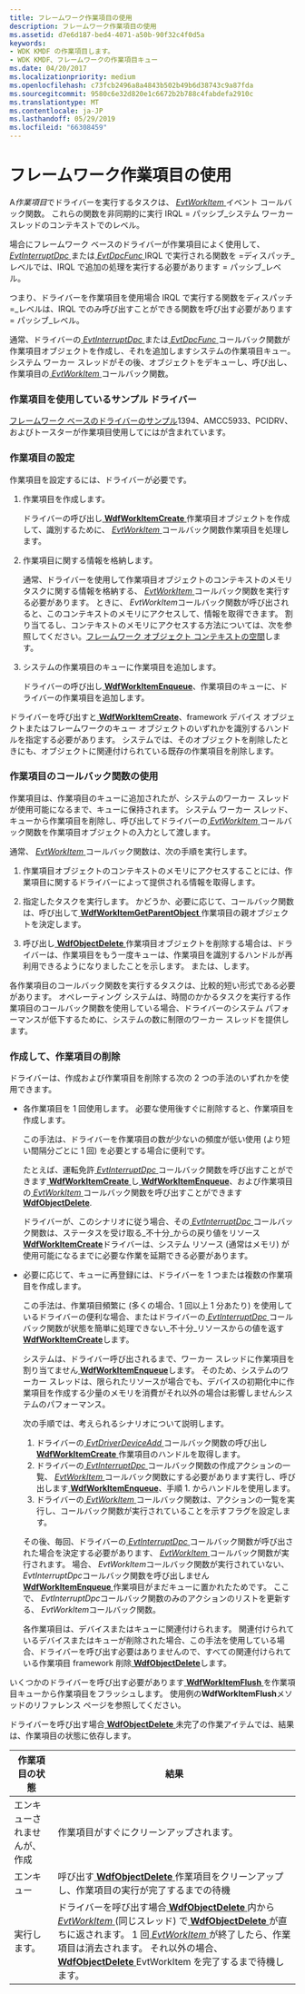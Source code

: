 ```yaml
---
title: フレームワーク作業項目の使用
description: フレームワーク作業項目の使用
ms.assetid: d7e6d187-bed4-4071-a50b-90f32c4f0d5a
keywords:
- WDK KMDF の作業項目します。
- WDK KMDF、フレームワークの作業項目キュー
ms.date: 04/20/2017
ms.localizationpriority: medium
ms.openlocfilehash: c73fcb2496a8a4843b502b49b6d38743c9a87fda
ms.sourcegitcommit: 9580c6e32d820e1c6672b2b788c4fabdefa2910c
ms.translationtype: MT
ms.contentlocale: ja-JP
ms.lasthandoff: 05/29/2019
ms.locfileid: "66308459"
---
```

# <a name="using-framework-work-items"></a>フレームワーク作業項目の使用





A*作業項目*でドライバーを実行するタスクは、 [ *EvtWorkItem* ](https://msdn.microsoft.com/library/windows/hardware/ff541859)イベント コールバック関数。 これらの関数を非同期的に実行 IRQL = パッシブ\_システム ワーカー スレッドのコンテキストでのレベル。

場合にフレームワーク ベースのドライバーが作業項目によく使用して、 [ *EvtInterruptDpc* ](https://msdn.microsoft.com/library/windows/hardware/ff541721)または[ *EvtDpcFunc* ](https://msdn.microsoft.com/library/windows/hardware/ff541683) IRQL で実行される関数を =ディスパッチ\_レベルでは、IRQL で追加の処理を実行する必要があります = パッシブ\_レベル。

つまり、ドライバーを作業項目を使用場合 IRQL で実行する関数をディスパッチ =\_レベルは、IRQL でのみ呼び出すことができる関数を呼び出す必要があります = パッシブ\_レベル。

通常、ドライバーの[ *EvtInterruptDpc* ](https://msdn.microsoft.com/library/windows/hardware/ff541721)または[ *EvtDpcFunc* ](https://msdn.microsoft.com/library/windows/hardware/ff541683)コールバック関数が作業項目オブジェクトを作成し、それを追加しますシステムの作業項目キュー。 システム ワーカー スレッドがその後、オブジェクトをデキューし、呼び出し、作業項目の[ *EvtWorkItem* ](https://msdn.microsoft.com/library/windows/hardware/ff541859)コールバック関数。

### <a name="sample-drivers-that-use-work-items"></a>作業項目を使用しているサンプル ドライバー

[フレームワーク ベースのドライバーのサンプル](sample-kmdf-drivers.md)1394、AMCC5933、PCIDRV、およびトースターが作業項目使用してにはが含まれています。

### <a href="" id="ddk-setting-up-a-work-item-df"></a>作業項目の設定

作業項目を設定するには、ドライバーが必要です。

1.  作業項目を作成します。

    ドライバーの呼び出し[ **WdfWorkItemCreate** ](https://msdn.microsoft.com/library/windows/hardware/ff551201)作業項目オブジェクトを作成して、識別するために、 [ *EvtWorkItem* ](https://msdn.microsoft.com/library/windows/hardware/ff541859)コールバック関数作業項目を処理します。

2.  作業項目に関する情報を格納します。

    通常、ドライバーを使用して作業項目オブジェクトのコンテキストのメモリ タスクに関する情報を格納する、 [ *EvtWorkItem* ](https://msdn.microsoft.com/library/windows/hardware/ff541859)コールバック関数を実行する必要があります。 ときに、 *EvtWorkItem*コールバック関数が呼び出されると、このコンテキストのメモリにアクセスして、情報を取得できます。 割り当てるし、コンテキストのメモリにアクセスする方法については、次を参照してください。[フレームワーク オブジェクト コンテキストの空間](framework-object-context-space.md)します。

3.  システムの作業項目のキューに作業項目を追加します。

    ドライバーの呼び出し[ **WdfWorkItemEnqueue**](https://msdn.microsoft.com/library/windows/hardware/ff551203)、作業項目のキューに、ドライバーの作業項目を追加します。

ドライバーを呼び出すと[ **WdfWorkItemCreate**](https://msdn.microsoft.com/library/windows/hardware/ff551201)、framework デバイス オブジェクトまたはフレームワークのキュー オブジェクトのいずれかを識別するハンドルを指定する必要があります。 システムでは、そのオブジェクトを削除したときにも、オブジェクトに関連付けられている既存の作業項目を削除します。

### <a href="" id="ddk-using-the-work-item-callback-function-df"></a>作業項目のコールバック関数の使用

作業項目は、作業項目のキューに追加されたが、システムのワーカー スレッドが使用可能になるまで、キューに保持されます。 システム ワーカー スレッド、キューから作業項目を削除し、呼び出してドライバーの[ *EvtWorkItem* ](https://msdn.microsoft.com/library/windows/hardware/ff541859)コールバック関数を作業項目オブジェクトの入力として渡します。

通常、 [ *EvtWorkItem* ](https://msdn.microsoft.com/library/windows/hardware/ff541859)コールバック関数は、次の手順を実行します。

1.  作業項目オブジェクトのコンテキストのメモリにアクセスすることには、作業項目に関するドライバーによって提供される情報を取得します。

2.  指定したタスクを実行します。 かどうか、必要に応じて、コールバック関数は、呼び出して[ **WdfWorkItemGetParentObject** ](https://msdn.microsoft.com/library/windows/hardware/ff551207)作業項目の親オブジェクトを決定します。

3.  呼び出し[ **WdfObjectDelete** ](https://msdn.microsoft.com/library/windows/hardware/ff548734)作業項目オブジェクトを削除する場合は、ドライバーは、作業項目をもう一度キューは、作業項目を識別するハンドルが再利用できるようになりましたことを示します。 または、します。

各作業項目のコールバック関数を実行するタスクは、比較的短い形式である必要があります。 オペレーティング システムは、時間のかかるタスクを実行する作業項目のコールバック関数を使用している場合、ドライバーのシステム パフォーマンスが低下するために、システムの数に制限のワーカー スレッドを提供します。

### <a href="" id="ddk-creating-and-deleting-work-items-df"></a>作成して、作業項目の削除

ドライバーは、作成および作業項目を削除する次の 2 つの手法のいずれかを使用できます。

-   各作業項目を 1 回使用します。 必要な使用後すぐに削除すると、作業項目を作成します。

    この手法は、ドライバーを作業項目の数が少ないの頻度が低い使用 (より短い間隔分ごとに 1 回) を必要とする場合に便利です。

    たとえば、運転免許[ *EvtInterruptDpc* ](https://msdn.microsoft.com/library/windows/hardware/ff541721)コールバック関数を呼び出すことができます[ **WdfWorkItemCreate** ](https://msdn.microsoft.com/library/windows/hardware/ff551201)し[ **WdfWorkItemEnqueue**](https://msdn.microsoft.com/library/windows/hardware/ff551203)、および作業項目の[ *EvtWorkItem* ](https://msdn.microsoft.com/library/windows/hardware/ff541859)コールバック関数を呼び出すことができます[ **WdfObjectDelete**](https://msdn.microsoft.com/library/windows/hardware/ff548734).

    ドライバーが、このシナリオに従う場合、その[ *EvtInterruptDpc* ](https://msdn.microsoft.com/library/windows/hardware/ff541721)コールバック関数は、ステータスを受け取る\_不十分\_からの戻り値をリソース[ **WdfWorkItemCreate**](https://msdn.microsoft.com/library/windows/hardware/ff551201)ドライバーは、システム リソース (通常はメモリ) が使用可能になるまでに必要な作業を延期できる必要があります。

-   必要に応じて、キューに再登録には、ドライバーを 1 つまたは複数の作業項目を作成します。

    この手法は、作業項目頻繁に (多くの場合、1 回以上 1 分あたり) を使用しているドライバーの便利な場合、またはドライバーの[ *EvtInterruptDpc* ](https://msdn.microsoft.com/library/windows/hardware/ff541721)コールバック関数が状態を簡単に処理できない\_不十分\_リソースからの値を返す[ **WdfWorkItemCreate**](https://msdn.microsoft.com/library/windows/hardware/ff551201)します。

    システムは、ドライバー呼び出されるまで、ワーカー スレッドに作業項目を割り当てません[ **WdfWorkItemEnqueue**](https://msdn.microsoft.com/library/windows/hardware/ff551203)します。 そのため、システムのワーカー スレッドは、限られたリソースが場合でも、デバイスの初期化中に作業項目を作成する少量のメモリを消費がそれ以外の場合は影響しませんシステムのパフォーマンス。

    次の手順では、考えられるシナリオについて説明します。

    1.  ドライバーの[ *EvtDriverDeviceAdd* ](https://msdn.microsoft.com/library/windows/hardware/ff541693)コールバック関数の呼び出し[ **WdfWorkItemCreate** ](https://msdn.microsoft.com/library/windows/hardware/ff551201)作業項目のハンドルを取得します。
    2.  ドライバーの[ *EvtInterruptDpc* ](https://msdn.microsoft.com/library/windows/hardware/ff541721)コールバック関数の作成アクションの一覧、 [ *EvtWorkItem* ](https://msdn.microsoft.com/library/windows/hardware/ff541859)コールバック関数にする必要があります実行し、呼び出します[ **WdfWorkItemEnqueue**](https://msdn.microsoft.com/library/windows/hardware/ff551203)、手順 1. からハンドルを使用します。
    3.  ドライバーの[ *EvtWorkItem* ](https://msdn.microsoft.com/library/windows/hardware/ff541859)コールバック関数は、アクションの一覧を実行し、コールバック関数が実行されていることを示すフラグを設定します。

    その後、毎回、ドライバーの[ *EvtInterruptDpc* ](https://msdn.microsoft.com/library/windows/hardware/ff541721)コールバック関数が呼び出された場合を決定する必要があります、 [ *EvtWorkItem* ](https://msdn.microsoft.com/library/windows/hardware/ff541859)コールバック関数が実行されます。 場合、 *EvtWorkItem*コールバック関数が実行されていない、 *EvtInterruptDpc*コールバック関数を呼び出しません[ **WdfWorkItemEnqueue** ](https://msdn.microsoft.com/library/windows/hardware/ff551203)作業項目がまだキューに置かれたためです。 ここで、 *EvtInterruptDpc*コールバック関数のみのアクションのリストを更新する、 *EvtWorkItem*コールバック関数。

    各作業項目は、デバイスまたはキューに関連付けられます。 関連付けられているデバイスまたはキューが削除された場合、この手法を使用している場合、ドライバーを呼び出す必要はありませんので、すべての関連付けられている作業項目 framework 削除[ **WdfObjectDelete**](https://msdn.microsoft.com/library/windows/hardware/ff548734)します。

いくつかのドライバーを呼び出す必要があります[ **WdfWorkItemFlush** ](https://msdn.microsoft.com/library/windows/hardware/ff551204)を作業項目キューから作業項目をフラッシュします。 使用例の**WdfWorkItemFlush**メソッドのリファレンス ページを参照してください。

ドライバーを呼び出す場合[ **WdfObjectDelete** ](https://docs.microsoft.com/windows-hardware/drivers/ddi/content/wdfobject/nf-wdfobject-wdfobjectdelete)未完了の作業アイテムでは、結果は、作業項目の状態に依存します。

|作業項目の状態|結果|
|-|-|
|エンキューされませんが、作成|作業項目がすぐにクリーンアップされます。|
|エンキュー|呼び出す[ **WdfObjectDelete** ](https://docs.microsoft.com/windows-hardware/drivers/ddi/content/wdfobject/nf-wdfobject-wdfobjectdelete)作業項目をクリーンアップし、作業項目の実行が完了するまでの待機|
|実行します。|ドライバーを呼び出す場合[ **WdfObjectDelete** ](https://docs.microsoft.com/windows-hardware/drivers/ddi/content/wdfobject/nf-wdfobject-wdfobjectdelete)内から[ *EvtWorkItem* ](https://docs.microsoft.com/windows-hardware/drivers/ddi/content/wdfworkitem/nc-wdfworkitem-evt_wdf_workitem) (同じスレッド) で[ **WdfObjectDelete** ](https://docs.microsoft.com/windows-hardware/drivers/ddi/content/wdfobject/nf-wdfobject-wdfobjectdelete)が直ちに返されます。 1 回[ *EvtWorkItem* ](https://docs.microsoft.com/windows-hardware/drivers/ddi/content/wdfworkitem/nc-wdfworkitem-evt_wdf_workitem)が終了したら、作業項目は消去されます。  それ以外の場合、 [ **WdfObjectDelete** ](https://docs.microsoft.com/windows-hardware/drivers/ddi/content/wdfobject/nf-wdfobject-wdfobjectdelete) EvtWorkItem を完了するまで待機します。|

 





